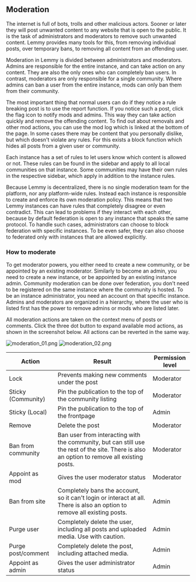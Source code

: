 ## Moderation

The internet is full of bots, trolls and other malicious actors. Sooner or later they will post unwanted content to any website that is open to the public. It is the task of administrators and moderators to remove such unwanted content. Lemmy provides many tools for this, from removing individual posts, over temporary bans, to removing all content from an offending user.

Moderation in Lemmy is divided between administrators and moderators. Admins are responsible for the entire instance, and can take action on any content. They are also the only ones who can completely ban users. In contrast, moderators are only responsible for a single community. Where admins can ban a user from the entire instance, mods can only ban them from their community.

The most important thing that normal users can do if they notice a rule breaking post is to use the report function. If you notice such a post, click the flag icon to notify mods and admins. This way they can take action quickly and remove the offending content. To find out about removals and other mod actions, you can use the mod log which is linked at the bottom of the page. In some cases there may be content that you personally dislike, but which doesn't violate any rules. For this exists a block function which hides all posts from a given user or community.

Each instance has a set of rules to let users know which content is allowed or not. These rules can be found in the sidebar and apply to all local communities on that instance. Some communities may have their own rules in the respective sidebar, which apply in addition to the instance rules.

Because Lemmy is decentralized, there is no single moderation team for the platform, nor any platform-wide rules. Instead each instance is responsible to create and enforce its own moderation policy. This means that two Lemmy instances can have rules that completely disagree or even contradict. This can lead to problems if they interact with each other, because by default federation is open to any instance that speaks the same protocol. To handle such cases, administrators can choose to block federation with specific instances. To be even safer, they can also choose to federated only with instances that are allowed explicitly.

### How to moderate

To get moderator powers, you either need to create a new community, or be appointed by an existing moderator. Similarly to become an admin, you need to create a new instance, or be appointed by an existing instance admin. Community moderation can be done over federation, you don't need to be registered on the same instance where the community is hosted. To be an instance administrator, you need an account on that specific instance. Admins and moderators are organized in a hierarchy, where the user who is listed first has the power to remove admins or mods who are listed later.

All moderation actions are taken on the context menu of posts or comments. Click the three dot button to expand available mod actions, as shown in the screenshot below. All actions can be reverted in the same way.

![moderation_01.png](moderation_01.png)
![moderation_02.png](moderation_02.png)

| Action             | Result                                                                                                                                      | Permission level |
| ------------------ | ------------------------------------------------------------------------------------------------------------------------------------------- | ---------------- |
| Lock               | Prevents making new comments under the post                                                                                                 | Moderator        |
| Sticky (Community) | Pin the publication to the top of the community listing                                                                                     | Moderator        |
| Sticky (Local)     | Pin the publication to the top of the frontpage                                                                                             | Admin            |
| Remove             | Delete the post                                                                                                                             | Moderator        |
| Ban from community | Ban user from interacting with the community, but can still use the rest of the site. There is also an option to remove all existing posts. | Moderator        |
| Appoint as mod     | Gives the user moderator status                                                                                                             | Moderator        |
| Ban from site      | Completely bans the account, so it can't login or interact at all. There is also an option to remove all existing posts.                    | Admin            |
| Purge user         | Completely delete the user, including all posts and uploaded media. Use with caution.                                                       | Admin            |
| Purge post/comment | Completely delete the post, including attached media.                                                                                       | Admin            |
| Appoint as admin   | Gives the user administrator status                                                                                                         | Admin            |
